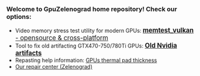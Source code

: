### Welcome to GpuZelenograd home repository! Check our options:
* Video memory stress test utility for modern GPUs: [<big>**memtest_vulkan** - opensource & cross-platform</big>](https://github.com/GpuZelenograd/memtest_vulkan)
* Tool to fix old artifacting GTX470-750/780Ti GPUs: [<big>**Old Nvidia artifacts**</big>](https://gpuzelenograd.github.io/NVIDIA)
* Repasting help information: [GPUs thermal pad thickness](https://github.com/GpuZelenograd/.github/blob/main/ThermalPadThickness.md)
* [Our repair center (Zelenograd)](https://GpuZelenograd.github.io?noredirectrepo)
